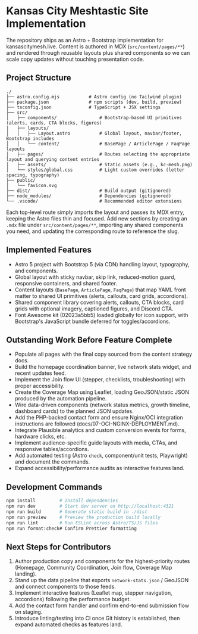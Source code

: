 # Kansas City Meshtastic Site Implementation

The repository ships as an Astro + Bootstrap implementation for kansascitymesh.live. Content is authored in MDX (`src/content/pages/**`) and rendered through reusable layouts plus shared components so we can scale copy updates without touching presentation code.

## Project Structure

```
./
├── astro.config.mjs           # Astro config (no Tailwind plugin)
├── package.json               # npm scripts (dev, build, preview)
├── tsconfig.json              # TypeScript + JSX settings
├── src/
│   ├── components/                # Bootstrap-based UI primitives (alerts, cards, CTA blocks, figures)
│   ├── layouts/
│   │   ├── Layout.astro           # Global layout, navbar/footer, Bootstrap includes
│   │   └── content/               # BasePage / ArticlePage / FaqPage layouts
│   ├── pages/                     # Routes selecting the appropriate layout and querying content entries
│   ├── assets/                    # Static assets (e.g., kc-mesh.png)
│   └── styles/global.css          # Light custom overrides (letter spacing, typography)
├── public/
│   └── favicon.svg
├── dist/                          # Build output (gitignored)
├── node_modules/                  # Dependencies (gitignored)
└── .vscode/                       # Recommended editor extensions
```

Each top-level route simply imports the layout and passes its MDX entry, keeping the Astro files thin and focused. Add new sections by creating an `.mdx` file under `src/content/pages/**`, importing any shared components you need, and updating the corresponding route to reference the slug.

## Implemented Features

- Astro 5 project with Bootstrap 5 (via CDN) handling layout, typography, and components.
- Global layout with sticky navbar, skip link, reduced-motion guard, responsive containers, and shared footer.
- Content layouts (`BasePage`, `ArticlePage`, `FaqPage`) that map YAML front matter to shared UI primitives (alerts, callouts, card grids, accordions).
- Shared component library covering alerts, callouts, CTA blocks, card grids with optional imagery, captioned figures, and Discord CTA.
- Font Awesome kit (02023a5bb5) loaded globally for icon support, with Bootstrap's JavaScript bundle deferred for toggles/accordions.

## Outstanding Work Before Feature Complete

- Populate all pages with the final copy sourced from the content strategy docs.
- Build the homepage coordination banner, live network stats widget, and recent updates feed.
- Implement the Join flow UI (stepper, checklists, troubleshooting) with proper accessibility.
- Create the Coverage Map using Leaflet, loading GeoJSON/static JSON produced by the automation pipeline.
- Wire data-driven components (network status metrics, growth timeline, dashboard cards) to the planned JSON updates.
- Add the PHP-backed contact form and ensure Nginx/OCI integration instructions are followed (docs/07-OCI-NGINX-DEPLOYMENT.md).
- Integrate Plausible analytics and custom conversion events for forms, hardware clicks, etc.
- Implement audience-specific guide layouts with media, CTAs, and responsive tables/accordions.
- Add automated testing (Astro `check`, component/unit tests, Playwright) and document the commands.
- Expand accessibility/performance audits as interactive features land.

## Development Commands

```bash
npm install         # Install dependencies
npm run dev         # Start dev server on http://localhost:4321
npm run build       # Generate static build in ./dist
npm run preview     # Preview the production build locally
npm run lint        # Run ESLint across Astro/TS/JS files
npm run format:check# Confirm Prettier formatting
```

## Next Steps for Contributors

1. Author production copy and components for the highest-priority routes (Homepage, Community Coordination, Join flow, Coverage Map landing).
2. Stand up the data pipeline that exports `network-stats.json` / GeoJSON and connect components to those feeds.
3. Implement interactive features (Leaflet map, stepper navigation, accordions) following the performance budget.
4. Add the contact form handler and confirm end-to-end submission flow on staging.
5. Introduce linting/testing into CI once Git history is established, then expand automated checks as features land.
